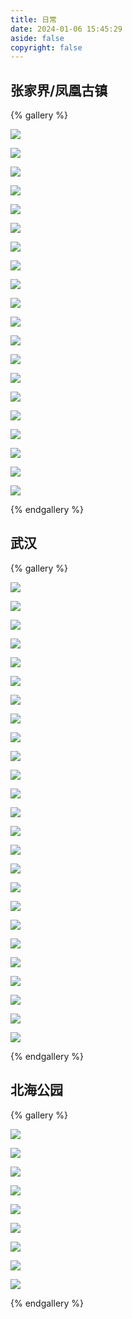 ```yaml
---
title: 日常
date: 2024-01-06 15:45:29
aside: false
copyright: false
---
```






## 张家界/凤凰古镇

{% gallery %}

![](http://cdn.youngforever.fun/60B2BB89C9A768FE2FF9DA72D68D5216.png)

![](http://cdn.youngforever.fun/86B5F3146561576408E5F52E4960A6AD.png)

![](http://cdn.youngforever.fun/8FD4C3CE8DE8C367319C39EB264C2B32.png)

![](http://cdn.youngforever.fun/37DDC15A5F167E8121DDA769DC992455.png)

![](http://cdn.youngforever.fun/17D6EF85BBB302E7669026DDB65A1194.png)

![](http://cdn.youngforever.fun/6981766D3826345AEAFBC5E0FC2D0D7C.png)

![](http://cdn.youngforever.fun/09C8ADD7842D50A9360D27815B709C35.png)

![](http://cdn.youngforever.fun/C356E6BC80975DECDA6C0DA1BF7C05D1.png)

![](http://cdn.youngforever.fun/B52F63ECA3301ECD3228FD2798093DE5.png)

![](http://cdn.youngforever.fun/EBA8F580DCEB93E31946D68752C84DCD.png)

![](http://cdn.youngforever.fun/40A7B6A5EEAA0A6B95A086996497EE7A.png)

![](http://cdn.youngforever.fun/1A7CD9A25C078DF78CF5557053C317DD.png)

![](http://cdn.youngforever.fun/8DA2C9A6744AAD3C3E6AAA8652E97FF7.png)

![](http://cdn.youngforever.fun/BDFB6106289D7019BC8DC2C431EB7CF6.png)

![](http://cdn.youngforever.fun/48EF5673FD0C4FED802E78D4B749344E.png)

![](http://cdn.youngforever.fun/7D71D56C96A85CC2BBF5665BD2778454.png)

![](http://cdn.youngforever.fun/4EE1B8CC96741B13DAD3B25B8296EC41.png)

![](http://cdn.youngforever.fun/59788D6E4134E6277F29B96B26D58743.png)

![](http://cdn.youngforever.fun/1FCC23D021A37CAC16D1D0136E71999F.png)

![](http://cdn.youngforever.fun/2BABAD2775B4DF3C8AD556ECA92D72B6.png)

{% endgallery %}

## 武汉

{% gallery %}

![](http://cdn.youngforever.fun/5B98E68E1470760FE74D5FF73D93A999.png)

![](http://cdn.youngforever.fun/6C07DFECA1AB83889710B72A92C2BB0A.png)

![](http://cdn.youngforever.fun/1E0DFB33C3002BBBE7117F883C4E1B57.png)

![](http://cdn.youngforever.fun/AFF525D8E28FC7CEE3B93B00BEBEE526.png)

![](http://cdn.youngforever.fun/D1F25717BB63C965BE9E60373F9AB809.png)

![](http://cdn.youngforever.fun/4A686565B130AB2B7C5DF7E758E14718.png)

![](http://cdn.youngforever.fun/4404E12405B91A34FDC2E7DFC30F07B8.png)

![](http://cdn.youngforever.fun/40D3C6D8E0528F43582EEFC25C5E354A.png)

![](http://cdn.youngforever.fun/D9380255016F201ED34A8F1552DA812A.png)

![](http://cdn.youngforever.fun/F998E8823263AF76276D65E6854F6904.png)

![](http://cdn.youngforever.fun/3B2839D6BB9613E9D4361B2C97725A6C.png)

![](http://cdn.youngforever.fun/9DC194A0D0B1D1647BEDC884E85A7296.png)

![](http://cdn.youngforever.fun/9DB15B22D1A628FA4EBE24E5945E90E2.png)

![](http://cdn.youngforever.fun/05D32BB98C263C238026CBA55C4F2045.png)

![](http://cdn.youngforever.fun/B3DD50EA0913110A9F24C993AE6B2B9F.png)

![](http://cdn.youngforever.fun/08E22D3B466C523A52D29EDA132DD318.png)

![](http://cdn.youngforever.fun/1E578849218A295C85A7150EA132BECC.png)

![](http://cdn.youngforever.fun/03DED4B03C9079CF48E5B5542D11AA6A.png)

![](http://cdn.youngforever.fun/0865686D0CC6E61D687A95E5C3CC7DA8.png)

![](http://cdn.youngforever.fun/96B093404EDFA77D1440AA0107293F84.png)

![](http://cdn.youngforever.fun/BF1EEABC69DC2A98639ED0E19CCCD2C3.png)

![](http://cdn.youngforever.fun/FEC7BB3CF5567933E53FDBA37CF8F492.png)

![](http://cdn.youngforever.fun/D92B4391F7E34E0885BA027E51D57B8F.png)

![](http://cdn.youngforever.fun/E59B2C30A7D28D9CC9BA2DC5723FAD01.png)

![](http://cdn.youngforever.fun/3EDADDE8257FA47D94B9599762D47925.png)

{% endgallery %}

## 北海公园

{% gallery %}

![](http://cdn.youngforever.fun/3FF18AB7481CBB98F7149FCFFB7B1A32.png)

![](http://cdn.youngforever.fun/55700537F231DCA9B9694F641370AC59.png)

![](http://cdn.youngforever.fun/5132F3005FF100A46D4E4312BB2D28D4.png)

![](http://cdn.youngforever.fun/7EA51FEA0548FC84F5C743CBC60AA5A2.png)

![](http://cdn.youngforever.fun/B33DDA4681B383956EE6078462E118CA.png)

![](http://cdn.youngforever.fun/A12EB92E3222D309370165319C92E24C.png)

![](http://cdn.youngforever.fun/D4072A61C6DE486FC97DA35D67C3CBCD.png)

![](http://cdn.youngforever.fun/CBBA54362AAC0ED15E921C2435F2E187.png)

![](http://cdn.youngforever.fun/727A21B03C434477231ADC2A01D5DBA6.png)

{% endgallery %}

